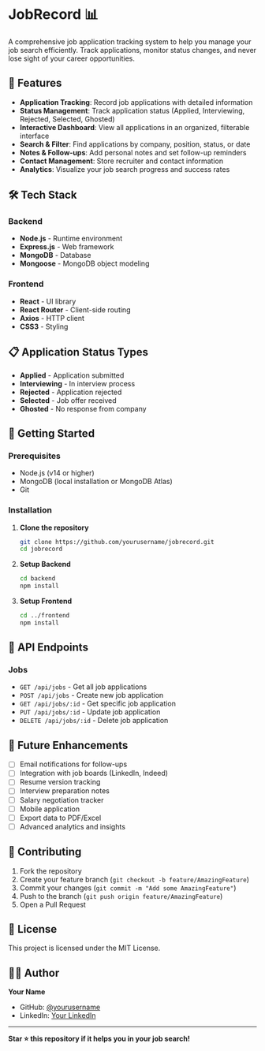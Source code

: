 # JobRecord 📊

A comprehensive job application tracking system to help you manage your job search efficiently. Track applications, monitor status changes, and never lose sight of your career opportunities.

## 🚀 Features

- **Application Tracking**: Record job applications with detailed information
- **Status Management**: Track application status (Applied, Interviewing, Rejected, Selected, Ghosted)
- **Interactive Dashboard**: View all applications in an organized, filterable interface
- **Search & Filter**: Find applications by company, position, status, or date
- **Notes & Follow-ups**: Add personal notes and set follow-up reminders
- **Contact Management**: Store recruiter and contact information
- **Analytics**: Visualize your job search progress and success rates

## 🛠️ Tech Stack

### Backend
- **Node.js** - Runtime environment
- **Express.js** - Web framework
- **MongoDB** - Database
- **Mongoose** - MongoDB object modeling

### Frontend
- **React** - UI library
- **React Router** - Client-side routing
- **Axios** - HTTP client
- **CSS3** - Styling

## 📋 Application Status Types

- **Applied** - Application submitted
- **Interviewing** - In interview process
- **Rejected** - Application rejected
- **Selected** - Job offer received
- **Ghosted** - No response from company

## 🚀 Getting Started

### Prerequisites
- Node.js (v14 or higher)
- MongoDB (local installation or MongoDB Atlas)
- Git

### Installation

1. **Clone the repository**
   ```bash
   git clone https://github.com/yourusername/jobrecord.git
   cd jobrecord
   ```

2. **Setup Backend**
   ```bash
   cd backend
   npm install
   ```

3. **Setup Frontend**
   ```bash
   cd ../frontend
   npm install
   ```

## 📡 API Endpoints

### Jobs
- `GET /api/jobs` - Get all job applications
- `POST /api/jobs` - Create new job application
- `GET /api/jobs/:id` - Get specific job application
- `PUT /api/jobs/:id` - Update job application
- `DELETE /api/jobs/:id` - Delete job application

## 🎯 Future Enhancements

- [ ] Email notifications for follow-ups
- [ ] Integration with job boards (LinkedIn, Indeed)
- [ ] Resume version tracking
- [ ] Interview preparation notes
- [ ] Salary negotiation tracker
- [ ] Mobile application
- [ ] Export data to PDF/Excel
- [ ] Advanced analytics and insights

## 🤝 Contributing

1. Fork the repository
2. Create your feature branch (`git checkout -b feature/AmazingFeature`)
3. Commit your changes (`git commit -m "Add some AmazingFeature"`)
4. Push to the branch (`git push origin feature/AmazingFeature`)
5. Open a Pull Request

## 📝 License

This project is licensed under the MIT License.

## 👨‍💻 Author

**Your Name**
- GitHub: [@yourusername](https://github.com/yourusername)
- LinkedIn: [Your LinkedIn](https://linkedin.com/in/yourprofile)

---

**Star ⭐ this repository if it helps you in your job search!**
